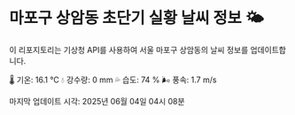 
# 마포구 상암동 초단기 실황 날씨 정보 🌤️

이 리포지토리는 기상청 API를 사용하여 서울 마포구 상암동의 날씨 정보를 업데이트합니다. 

🌡️ 기온: 16.1 ℃
💧 강수량: 0 mm
💦 습도: 74 %
🌬️ 풍속: 1.7 m/s

마지막 업데이트 시각: 2025년 06월 04일 04시 08분    
